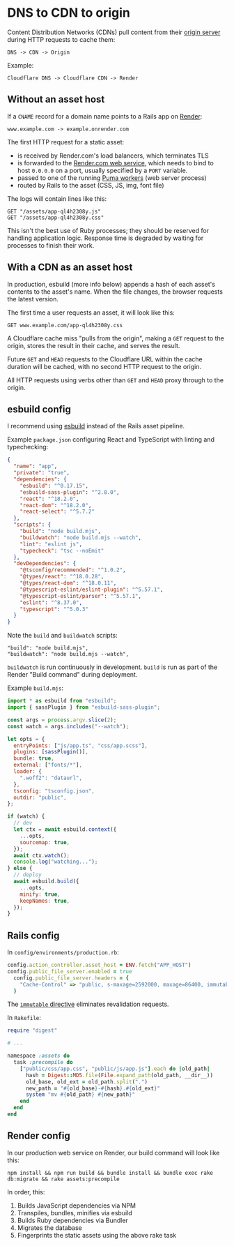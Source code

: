 # DNS to CDN to origin

Content Distribution Networks (CDNs)
pull content from their [origin server] during HTTP requests to cache them:

[origin server]: https://www.rfc-editor.org/rfc/rfc9110.html#name-origin-server

```
DNS -> CDN -> Origin
```

Example:

```
Cloudflare DNS -> Cloudflare CDN -> Render
```

## Without an asset host

If a `CNAME` record for a domain name points to a Rails app on
[Render](https://render.com):

```
www.example.com -> example.onrender.com
```

The first HTTP request for a static asset:

- is received by Render.com's load balancers, which terminates TLS
- is forwarded to the [Render.com web service](https://render.com/docs/web-services),
  which needs to bind to host `0.0.0.0` on a port, usually specified by a `PORT` variable.
- passed to one of the running [Puma workers](https://github.com/puma/puma) (web server process)
- routed by Rails to the asset (CSS, JS, img, font file)

The logs will contain lines like this:

```
GET "/assets/app-ql4h2308y.js"
GET "/assets/app-ql4h2308y.css"
```

This isn't the best use of Ruby processes;
they should be reserved for handling application logic.
Response time is degraded by waiting for processes
to finish their work.

## With a CDN as an asset host

In production,
esbuild (more info below) appends a hash of each asset's contents
to the asset's name.
When the file changes,
the browser requests the latest version.

The first time a user requests an asset, it will look like this:

```
GET www.example.com/app-ql4h2308y.css
```

A Cloudflare cache miss "pulls from the origin",
making a `GET` request to the origin,
stores the result in their cache,
and serves the result.

Future `GET` and `HEAD` requests
to the Cloudflare URL within the cache duration
will be cached, with no second HTTP request to the origin.

All HTTP requests using verbs other than `GET` and `HEAD`
proxy through to the origin.

## esbuild config

I recommend using [esbuild](https://esbuild.github.io/) instead of the Rails
asset pipeline.

Example `package.json` configuring React and TypeScript with linting and typechecking:

```json
{
  "name": "app",
  "private": "true",
  "dependencies": {
    "esbuild": "^0.17.15",
    "esbuild-sass-plugin": "^2.8.0",
    "react": "^18.2.0",
    "react-dom": "^18.2.0",
    "react-select": "^5.7.2"
  },
  "scripts": {
    "build": "node build.mjs",
    "buildwatch": "node build.mjs --watch",
    "lint": "eslint js",
    "typecheck": "tsc --noEmit"
  },
  "devDependencies": {
    "@tsconfig/recommended": "^1.0.2",
    "@types/react": "^18.0.28",
    "@types/react-dom": "^18.0.11",
    "@typescript-eslint/eslint-plugin": "^5.57.1",
    "@typescript-eslint/parser": "^5.57.1",
    "eslint": "^8.37.0",
    "typescript": "^5.0.3"
  }
}
```

Note the `build` and `buildwatch` scripts:

```
"build": "node build.mjs",
"buildwatch": "node build.mjs --watch",
```

`buildwatch` is run continuously in development.
`build` is run as part of the Render "Build command" during deployment.

Example `build.mjs`:

```js
import * as esbuild from "esbuild";
import { sassPlugin } from "esbuild-sass-plugin";

const args = process.argv.slice(2);
const watch = args.includes("--watch");

let opts = {
  entryPoints: ["js/app.ts", "css/app.scss"],
  plugins: [sassPlugin()],
  bundle: true,
  external: ["fonts/*"],
  loader: {
    ".woff2": "dataurl",
  },
  tsconfig: "tsconfig.json",
  outdir: "public",
};

if (watch) {
  // dev
  let ctx = await esbuild.context({
    ...opts,
    sourcemap: true,
  });
  await ctx.watch();
  console.log("watching...");
} else {
  // deploy
  await esbuild.build({
    ...opts,
    minify: true,
    keepNames: true,
  });
}
```

## Rails config

In `config/environments/production.rb`:

```ruby
config.action_controller.asset_host = ENV.fetch("APP_HOST")
config.public_file_server.enabled = true
  config.public_file_server.headers = {
    "Cache-Control" => "public, s-maxage=2592000, maxage=86400, immutable"
  }
```

The [`immutable` directive](https://code.facebook.com/posts/557147474482256/this-browser-tweak-saved-60-of-requests-to-facebook/)
eliminates revalidation requests.

In `Rakefile`:

```ruby
require "digest"

# ...

namespace :assets do
  task :precompile do
    ["public/css/app.css", "public/js/app.js"].each do |old_path|
      hash = Digest::MD5.file(File.expand_path(old_path, __dir__))
      old_base, old_ext = old_path.split(".")
      new_path = "#{old_base}-#{hash}.#{old_ext}"
      system "mv #{old_path} #{new_path}"
    end
  end
end
```

## Render config

In our production web service on Render,
our build command will look like this:

```
npm install && npm run build && bundle install && bundle exec rake db:migrate && rake assets:precompile
```

In order, this:

1. Builds JavaScript dependencies via NPM
2. Transpiles, bundles, minifies via esbuild
3. Builds Ruby dependencies via Bundler
4. Migrates the database
5. Fingerprints the static assets using the above rake task

